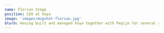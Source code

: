 ```yaml
---
name: Florian Stege
position: CEO at Voya
image: 'images/mugshot-florian.jpg'
blurb: Having built and managed Voya together with Pepijn for several years, I have found him to be one of the most entrepreneurial CTOs I have met so far. Being both product and business minded he steered the company towards a lean and stable architecture, allowing us to grow >100% YOY, raising several financing rounds and eventually exiting the company to Volkswagen.
---
```

